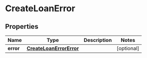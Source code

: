 

# CreateLoanError


## Properties

Name | Type | Description | Notes
------------ | ------------- | ------------- | -------------
**error** | [**CreateLoanErrorError**](CreateLoanErrorError.md) |  |  [optional]



